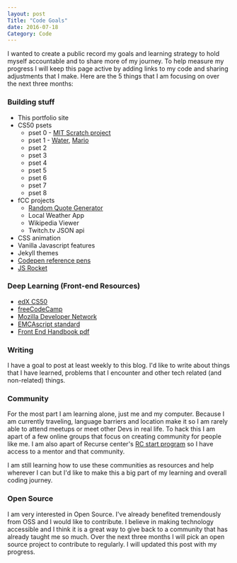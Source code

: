 ```yaml
---
layout: post
Title: "Code Goals"
date: 2016-07-18
Category: Code
---
```


I wanted to create a public record my goals and learning strategy to hold myself accountable and to share more of my journey. To help measure my progress I will keep this page active by adding links to my code and sharing adjustments that I make. Here are the 5 things that I am focusing on over the next three months: 

### Building stuff

* This portfolio site 
* CS50 psets
	* pset 0 - [MIT Scratch project](https://scratch.mit.edu/projects/117240207/)
	* pset 1 - [Water](https://gist.github.com/tanham/0f614de419354df1afd946c57d480fe4), [Mario](https://gist.github.com/tanham/5cc739d58d8f3619177d8192fcbf3d19)
	* pset 2
	* pset 3
	* pset 4
	* pset 5
	* pset 6
	* pset 7
	* pset 8
* fCC projects 
	* [Random Quote Generator](http://codepen.io/tanham2122/pen/WxzBgE)
	* Local Weather App
	* Wikipedia Viewer 
	* Twitch.tv JSON api 
* CSS animation 
* Vanilla Javascript features
* Jekyll themes  
* [Codepen reference pens](http://codepen.io/collection/XRRQzY/)
* [JS Rocket](https://tanham21.github.io/js-rocket/rocket.html)

### Deep Learning (Front-end Resources)

* [edX CS50](https://www.edx.org/)
* [freeCodeCamp](https://www.freecodecamp.com/tanham21)
* [Mozilla Developer Network](https://developer.mozilla.org/en-US/) 
* [EMCAscript standard](http://www.ecmascript.org/docs.php)
* [Front End Handbook pdf](https://www.gitbook.com/book/frontendmasters/front-end-handbook/details)


### Writing 

I have a goal to post at least weekly to this blog. I'd like to write about things that I have learned, problems that I encounter and other tech related (and non-related) things. 

### Community 

For the most part I am learning alone, just me and my computer. Because I am currently traveling, language barriers and location make it so I am rarely able to attend meetups or meet other Devs in real life. To hack this I am apart of a few online groups that focus on creating community for people like me. I am also apart of Recurse center's [RC start program](https://www.recurse.com/blog/99-free-one-on-one-mentorship-for-new-programmers) so I have access to a mentor and that community. 

I am still learning how to use these communities as resources and help wherever I can but I'd like to make this a big part of my learning and overall coding journey.  

### Open Source 

I am very interested in Open Source. I've already benefited tremendously from OSS and I would like to contribute. I believe in making technology accessible and I think it is a great way to give back to a community that has already taught me so much. Over the next three months I will pick an open source project to contribute to regularly. I will updated this post with my progress. 